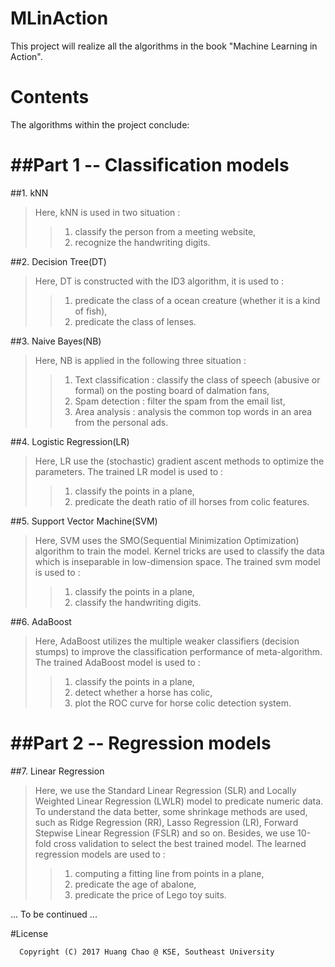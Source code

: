 # MLinAction
This project will realize all the algorithms in the book "Machine Learning in Action".


# Contents
The algorithms within the project conclude:<br>

##Part 1 -- Classification models
===

##1. kNN  
>Here, kNN is used in two situation :  
>>1) classify the person from a meeting website,  
>>2) recognize the handwriting digits. 

##2. Decision Tree(DT)
>Here, DT is constructed with the ID3 algorithm, it is used to :  
>>1) predicate the class of a ocean creature (whether it is a kind of fish),  
>>2) predicate the class of lenses.  

##3. Naive Bayes(NB)
>Here, NB is applied in the following three situation :
>>1) Text classification : classify the class of speech (abusive or formal) on the posting board of dalmation fans,  
>>2) Spam detection : filter the spam from the email list,  
>>3) Area analysis : analysis the common top words in an area from the personal ads.  

##4. Logistic Regression(LR)
>Here, LR use the (stochastic) gradient ascent methods to optimize the parameters. The trained LR model is used to :
>>1) classify the points in a plane,  
>>2) predicate the death ratio of ill horses from colic features.   


##5. Support Vector Machine(SVM)
>Here, SVM uses the SMO(Sequential Minimization Optimization) algorithm to train the model. Kernel tricks are used to classify the data which is inseparable in low-dimension space. The trained svm model is used to : 
>>1) classify the points in a plane,  
>>2) classify the handwriting digits.


##6. AdaBoost
>Here, AdaBoost utilizes the multiple weaker classifiers (decision stumps) to improve the classification performance of meta-algorithm. The trained AdaBoost model is used to :
>>1) classify the points in a plane,  
>>2) detect whether a horse has colic,  
>>3) plot the ROC curve for horse colic detection system.


##Part 2 -- Regression models
===

##7. Linear Regression
>Here, we use the Standard Linear Regression (SLR) and Locally Weighted Linear Regression (LWLR) model to predicate numeric data. To understand the data better, some shrinkage methods are used, such as Ridge Regression (RR), Lasso Regression (LR), Forward Stepwise Linear Regression (FSLR) and so on. Besides, we use 10-fold cross validation to select the best trained model. The learned regression models are used to :
>>1) computing a fitting line from points in a plane, 
>>2) predicate the age of abalone, 
>>3) predicate the price of Lego toy suits.


... To be continued ...


#License
```
  Copyright (C) 2017 Huang Chao @ KSE, Southeast University
```
